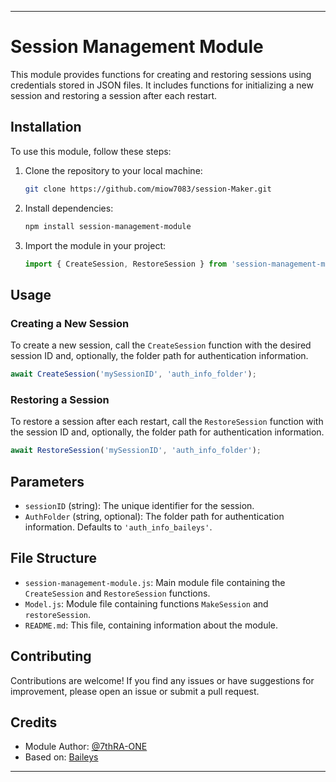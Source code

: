 
---

# Session Management Module

This module provides functions for creating and restoring sessions using credentials stored in JSON files. It includes functions for initializing a new session and restoring a session after each restart.

## Installation

To use this module, follow these steps:

1. Clone the repository to your local machine:

    ```bash
    git clone https://github.com/miow7083/session-Maker.git
    ```

2. Install dependencies:

    ```bash
    npm install session-management-module
    ```

3. Import the module in your project:

    ```javascript
    import { CreateSession, RestoreSession } from 'session-management-module';
    ```

## Usage

### Creating a New Session

To create a new session, call the `CreateSession` function with the desired session ID and, optionally, the folder path for authentication information.

```javascript
await CreateSession('mySessionID', 'auth_info_folder');
```

### Restoring a Session

To restore a session after each restart, call the `RestoreSession` function with the session ID and, optionally, the folder path for authentication information.

```javascript
await RestoreSession('mySessionID', 'auth_info_folder');
```

## Parameters

- `sessionID` (string): The unique identifier for the session.
- `AuthFolder` (string, optional): The folder path for authentication information. Defaults to `'auth_info_baileys'`.

## File Structure

- `session-management-module.js`: Main module file containing the `CreateSession` and `RestoreSession` functions.
- `Model.js`: Module file containing functions `MakeSession` and `restoreSession`.
- `README.md`: This file, containing information about the module.

## Contributing

Contributions are welcome! If you find any issues or have suggestions for improvement, please open an issue or submit a pull request.

## Credits

- Module Author: [@7thRA-ONE](https://github.com/7thRA-ONE)
- Based on: [Baileys](https://github.com/adiwajshing/Baileys)

--- 
